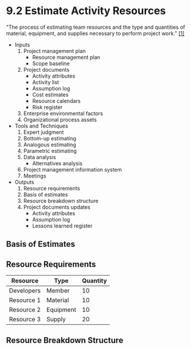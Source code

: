 # 9.2 Estimate Activity Resources

"The process of estimating team resources and the type and quantities of
material, equipment, and supplies necessary to perform project work."
[[1]](../home.md#references)

- Inputs
  1. Project management plan
     - Resource management plan
     - Scope baseline
  2. Project documents
     - Activity attributes
     - Activity list
     - Assumption log
     - Cost estimates
     - Resource calendars
     - Risk register
  3. Enterprise environmental factors
  4. Organizational process assets
- Tools and Techniques
  1. Expert judgment
  2. Bottom-up estimating
  3. Analogous estimating
  4. Parametric estimating
  5. Data analysis
     - Alternatives analysis
  6. Project management information system
  7. Meetings
- Outputs
  1. Resource requirements
  2. Basis of estimates
  3. Resource breakdown structure
  4. Project documents updates
     - Activity attributes
     - Assumption log
     - Lessons learned register

## Basis of Estimates

## Resource Requirements

| Resource   | Type      | Quantity |
| ---------- | --------- | -------- |
| Developers | Member    | 10       |
| Resource 1 | Material  | 10       |
| Resource 2 | Equipment | 10       |
| Resource 3 | Supply    | 20       |

## Resource Breakdown Structure
